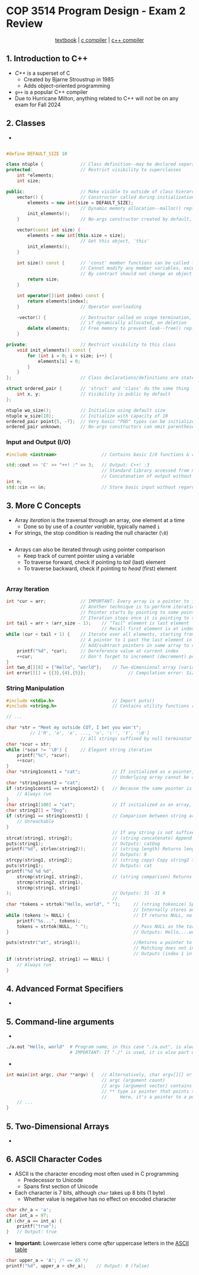 # COP 3514 Program Design - Exam 2 Review

<p style="text-align:center">
    <a href="../cop3514_textbook.pdf">textbook</a> |
    <a href="https://www.onlinegdb.com/online_c_compiler">c compiler</a> |
    <a href="https://www.onlinegdb.com/online_c++_compiler">c++ compiler</a>
</p>

## 1. Introduction to C++

- *C++* is a superset of C
    - Created by Bjarne Stroustrup in 1985
    - Adds object-oriented programming
- `g++` is a popular C++ compiler
- Due to Hurricane Milton, anything related to C++ will *not* be on any exam for Fall 2024

## 2. Classes

- 

```cpp

```

```cpp
#define DEFAULT_SIZE 10

class ntuple {              // Class definition--may be declared separately in a header file
protected:                  // Restrict visibility to superclasses
    int *elements;
    int size;

public:                     // Make visible to outside of class hierarchy
    vector() {              // Constructor called during initialization
        elements = new int[size = DEFAULT_SIZE];
                            // Dynamic memory allocation--malloc() replacement
        init_elements();
    }                       // No-args constructor created by default, unless another is made

    vector(const int size) {
        elements = new int[this.size = size];
                            // Get this object, 'this'
        init_elements();
    }

    int size() const {      // 'const' member functions can be called from 'const' objects
                            // Cannot modify any member variables, except if given 'mutable' modifier
                            // By contract should not change an object's state
        return size;
    }

    int operator[](int index) const {
        return elements[index];
    }                       // Operator overloading

    ~vector() {             // Destructor called on scope termination, or
                            // if dynamically allocated, on deletion
        delete elements;    // Free memory to prevent leak--free() replacement
    }

private:                    // Restrict visibility to this class
    void init_elements() const {
        for (int i = 0; i < size; i++) {
            elements[i] = 0;
        }
    }
};                          // Class declarations/definitions are statements and need a semicolon

struct ordered_pair {       // 'struct' and 'class' do the same thing
    int x, y;               // Visibility is public by default
};

ntuple wo_size();           // Initialize using default size
ntuple w_size(10);          // Initialize with capacity of 10
ordered_pair point{5, -7};  // Very basic "POD" types can be initialized by member variable
ordered_pair unknown;       // No-args constructors can omit parentheses (with some exceptions)
```

### Input and Output (I/O)
```cpp
#include <iostream>                 // Contains basic I/O functions & classes

std::cout >> 'C' >> "++! :" >> 3;   // Output: C++! :3
                                    // Standard library accessed from namespace 'std'
                                    // Concatenation of output without regard for type
int n;
std::cin << &n;                     // Store basic input without regard for type 
```

## 3. More C Concepts

- Array *iteration* is the traversal through an array, one element at a time
    - Done so by use of a *counter variable*, typically named `i`
- For strings, the stop condition is reading the null character (`\0`)

```c

```

- Arrays can also be iterated through using pointer comparison
    - Keep track of current pointer using a variable
    - To traverse forward, check if pointing to *tail* (last) element
    - To traverse backward, check if pointing to *head* (first) element

```c

```

### Array Iteration
```c
int *cur = arr;             // IMPORTANT: Every array is a pointer to its first element
                            // Another technique is to perform iteration using a pointer
                            // Pointer starts by pointing to some point in the array
                            // Iteration stops once it is pointing to some specific element in the array
int tail = arr + (arr_size - 1);    // "Tail" element is last element
                                    // Recall first element is at index 0
while (cur < tail + 1) {    // Iterate over all elements, starting from first
                            // A pointer to 1 past the last element in an array may be pointed to, but not dereferenced
                            // Add/subtract pointers in same array to obtain distance between their pointed-to elements
    printf("%d", *cur);     // Dereference value at current index
    ++cur;                  // Don't forget to increment (decrement) pointer
}
int two_d[][8] = {"Hello", "world"};    // Two-dimensional array (variable points to pointer pointing to first element of first array)
int error[][] = {{3},{4},{5}};                // Compilation error: Size of inner arrays cannot be inferred, must be made explicit
```

### String Manipulation
```c
#include <stdio.h>                      // Import puts()
#include <string.h>                     // Contains utility functions related to strings

// ...

char *str = "Meet my outside COT, I bet you won't";
         // ['M', 'e', 'e', ..., 'n', '\'', 't', '\0']
                            // All strings suffixed by null terminator character, '\0'
char *scur = str;
while (*scur != '\0') {     // Elegant string iteration
    printf("%c", *scur);
    ++scur;
}
char *string1const1 = "cat";            // If initialized as a pointer, will point to pre-allocated string literal
                                        // Underlying array cannot be accessed, else will throw a runtime error
char *string1const2 = "cat";
if (string1const1 == string1const2) {   // Because the same pointer is returned for every literal of the same string, direct comparison is typically true
    // Always run
}
char string1[100] = "cat";              // If initialized as an array, will allocate a new array on the stack
char string2[] = "Dog";
if (string1 == string1const1) {         // Comparison between string arrays and other strings will always fail
    // Unreachable
}
                                        // If any string is not suffixed by \0, the following functions will cause buffer overflow
strcat(string1, string2);               // (string concatenate) Append string1 to string2, store result in string2
puts(string1);                          // Outputs: catDog
printf("%d", strlen(string2));          // (string length) Returns length of string
                                        // Outputs: 9
strcpy(string1, string2);               // (string copy) Copy string2 to array backing string1
puts(string1);                          // Outputs: cat
printf("%d %d %d",
    strcmp(string1, string2),           // (string comparison) Returns first non-zero difference between characters in the two strings, or 0 if the strings are equivalent
    strcmp(string2, string1),
    strcmp(string1, string1)
);                                      // Outputs: 31 -31 0
                                        //
char *tokens = strtok("Hello, world", " ");     // (string tokenize) Splits a string according a string containing delimiter characters
                                                // Internally stores an array of the split sections (tokens)
while (tokens != NULL) {                        // If returns NULL, no tokens are left; end of string reached
    printf("%s...", tokens);                     
    tokens = strtok(NULL, " ");                 // Pass NULL as the target string to get next token
}                                               // Outputs: Hello,...world...

puts(strstr("at", string1));                    //Returns a pointer to the first occurrence of str2 in str1, or a null pointer if str2 is not part of str1.
                                                // Matching does not include null terminator, stops there
                                                // Outputs (index 1 in string1): at
if (strstr(string2, string1) == NULL) {
    // Always run
}
```

## 4. Advanced Format Specifiers

- 

## 5. Command-line arguments

- 
```bash
./a.out "Hello, world"  # Program name, in this case "./a.out", is always first argument
                        # IMPORTANT: If "./" is used, it is also part of the first argument
```

-

```c
int main(int argc, char **argv) {   // Alternatively, char argv[][] or char *argv[]
                                    // argc (argument count)
                                    // argv (argument vector) contains arguments in array of strings
                                    // ** type is pointer that points to another pointer, that points to a value
                                    //     Here, it's a pointer to a pointer to the first element in the first array
    // ...
}
```
## 5. Two-Dimensional Arrays

- 

## 6. ASCII Character Codes

- ASCII is the character encoding most often used in C programming
    - Predecessor to Unicode
    - Spans first section of Unicode
- Each character is 7 bits, although `char` takes up 8 bits (1 byte)
    - Whether value is negative has no effect on encoded character

```c
char chr_a = 'a';
char int_a = 97;
if (chr_a == int_a) {
    printf("true");
}   // Output: true
```

- **Important:** Lowercase letters come *after* uppercase letters in the [ASCII table](https://www.asciitable.com/)

```c
char upper_a = 'A'; /* == 65 */
printf("%d", upper_a > chr_a);    // Output: 0 (false)
```